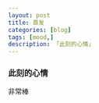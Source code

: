 ```yaml
---  
layout: post  
title: 首发   
categories: [blog]  
tags: [mood,]
description: 「此刻的心情」  
---  
```


### 此刻的心情
非常棒
